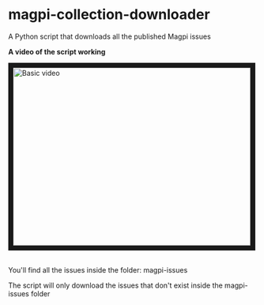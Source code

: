 # magpi-collection-downloader

A Python script that downloads all the published Magpi issues

**A video of the script working**

  <a href="https://youtu.be/C96GMvPyoRg
  " target="_blank"><img src="http://img.youtube.com/vi/C96GMvPyoRg/0.jpg"
  alt="Basic video" width="480" height="360" border="10" /></a>
  <br><br>

You'll find all the issues inside the folder: magpi-issues

The script will only download the issues that don't exist inside the magpi-issues folder
